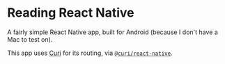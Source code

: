 # Reading React Native

A fairly simple React Native app, built for Android (because I don't have a Mac to test on).

This app uses [Curi](https://curi.js.org) for its routing, via [`@curi/react-native`](https://curi.js.org/packages/@curi/react-native).
